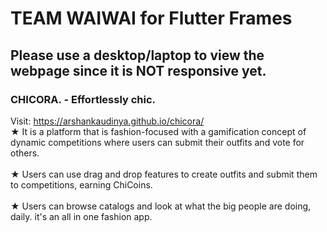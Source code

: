 # TEAM WAIWAI for Flutter Frames
## Please use a desktop/laptop to view the webpage since it is NOT responsive yet.
### CHICORA. - Effortlessly chic.
Visit: https://arshankaudinya.github.io/chicora/<br>
★ It is a platform that is fashion-focused with a gamification concept of dynamic competitions where users can submit their outfits and vote for others.<br><br>
★ Users can use drag and drop features to create outfits and submit them to competitions, earning ChiCoins.<br><br>
★ Users can browse catalogs and look at what the big people are doing, daily. it's an all in one fashion app.<br>

